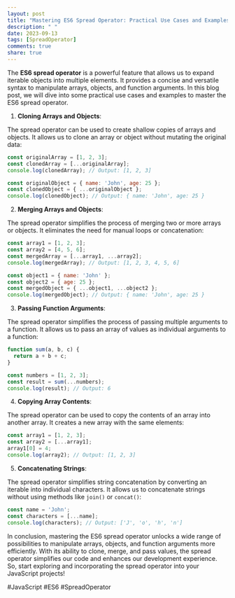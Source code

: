 ```yaml
---
layout: post
title: "Mastering ES6 Spread Operator: Practical Use Cases and Examples"
description: " "
date: 2023-09-13
tags: [SpreadOperator]
comments: true
share: true
---
```


The **ES6 spread operator** is a powerful feature that allows us to expand iterable objects into multiple elements. It provides a concise and versatile syntax to manipulate arrays, objects, and function arguments. In this blog post, we will dive into some practical use cases and examples to master the ES6 spread operator.

1. **Cloning Arrays and Objects**:

The spread operator can be used to create shallow copies of arrays and objects. It allows us to clone an array or object without mutating the original data:

```javascript
const originalArray = [1, 2, 3];
const clonedArray = [...originalArray];
console.log(clonedArray); // Output: [1, 2, 3]

const originalObject = { name: 'John', age: 25 };
const clonedObject = { ...originalObject };
console.log(clonedObject); // Output: { name: 'John', age: 25 }
```

2. **Merging Arrays and Objects**:

The spread operator simplifies the process of merging two or more arrays or objects. It eliminates the need for manual loops or concatenation:

```javascript
const array1 = [1, 2, 3];
const array2 = [4, 5, 6];
const mergedArray = [...array1, ...array2];
console.log(mergedArray); // Output: [1, 2, 3, 4, 5, 6]

const object1 = { name: 'John' };
const object2 = { age: 25 };
const mergedObject = { ...object1, ...object2 };
console.log(mergedObject); // Output: { name: 'John', age: 25 }
```

3. **Passing Function Arguments**:

The spread operator simplifies the process of passing multiple arguments to a function. It allows us to pass an array of values as individual arguments to a function:

```javascript
function sum(a, b, c) {
  return a + b + c;
}

const numbers = [1, 2, 3];
const result = sum(...numbers);
console.log(result); // Output: 6
```

4. **Copying Array Contents**:

The spread operator can be used to copy the contents of an array into another array. It creates a new array with the same elements:

```javascript
const array1 = [1, 2, 3];
const array2 = [...array1];
array1[0] = 4;
console.log(array2); // Output: [1, 2, 3]
```

5. **Concatenating Strings**:

The spread operator simplifies string concatenation by converting an iterable into individual characters. It allows us to concatenate strings without using methods like `join()` or `concat()`:

```javascript
const name = 'John';
const characters = [...name];
console.log(characters); // Output: ['J', 'o', 'h', 'n']
```

In conclusion, mastering the ES6 spread operator unlocks a wide range of possibilities to manipulate arrays, objects, and function arguments more efficiently. With its ability to clone, merge, and pass values, the spread operator simplifies our code and enhances our development experience. So, start exploring and incorporating the spread operator into your JavaScript projects!

#JavaScript #ES6 #SpreadOperator